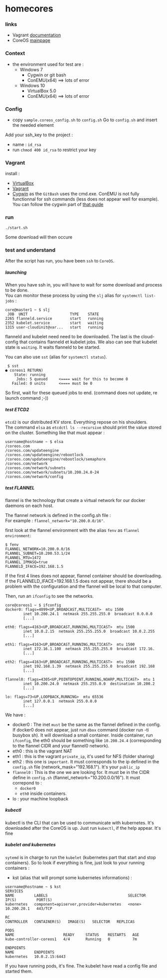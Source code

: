 # homecores

### links
- Vagrant [documentation](https://docs.vagrantup.com/v2/)
- CoreOS [mainpage](https://coreos.com/)

### Context
- the environment used for test are :
  - Windows 7
    - Cygwin or git bash
    - ConEMU(x64) ==> lots of error
  - Windows 10
    - VirtualBox 5.0
    - ConEMU(x64) ==> lots of error

### Config
- copy `sample.coreos_config.sh` to `config.sh`
Go to `config.sh` and insert the needed element

Add your ssh_key to the project :
 - name : `id_rsa`
 - run `chmod 400 id_rsa` to restrict your key


### Vagrant
install :
- [VirtualBox](https://www.virtualbox.org/)
- [Vagrant](https://www.vagrantup.com/)
- [Cygwin](https://cygwin.com/install.html) as the `GitBash` uses the cmd.exe. ConEMU is not fully functionnal for ssh commands (less does not appear well for example). You can follow the cygwin part of [that guide](http://tdeheurles.github.io/How-to-install-docker-on-windows/#install-cygwin)

### run
`./start.sh`

Some download will then occure

### test and understand
After the script has run, you have been `ssh` to `CoreOS`.  

##### launching
When you have ssh in, you will have to wait for some download and process to be done.  
You can monitor these process by using the `slj` alias for `systemctl list-jobs` :  

```
core@master1 ~ $ slj
 JOB  UNIT                   TYPE    STATE
2265 flanneld.service        start   running
2352 kubelet.service         start   waiting
1315 user-cloudinit@var...   start   running
```

flanneld and kubelet need need to be downloaded. The last is the cloud-config that contains flanneld et kubelet jobs. We also can see that kubelet state is `waiting`. It waits flanneld to be started.

You can also use `sst` (alias for `systemctl status`).

```
 $ sst
● coreos1 RETURN)
    State: running
     Jobs: 5 queued     <==== wait for this to become 0
   Failed: 0 units      <==== must be 0
```

So first, wait for these queued jobs to end. (command does not update, re launch command ;-))

##### test ETCD2
`etcd2` is our distributed KV store. Everything repose on his shoulders.  
The command `elsa` as `etcdctl ls --recursive` should print the value stored on the cluster. Something like that must appear :  
```
username@hostname ~ $ elsa
/coreos.com
/coreos.com/updateengine
/coreos.com/updateengine/rebootlock
/coreos.com/updateengine/rebootlock/semaphore
/coreos.com/network
/coreos.com/network/subnets
/coreos.com/network/subnets/10.200.24.0-24
/coreos.com/network/config
```

##### test FLANNEL
flannel is the technology that create a virtual network for our docker daemons on each host.

The flannel network is defined in the config.sh file :  
For example : `flannel_network="10.200.0.0/16"`.

first look at the flannel environment with the alias `fenv` as `flannel environment`:  
```
$ fenv
FLANNEL_NETWORK=10.200.0.0/16
FLANNEL_SUBNET=10.200.53.1/24
FLANNEL_MTU=1472
FLANNEL_IPMASQ=true
FLANNELD_IFACE=192.168.1.5
```

If the first 4 lines does not appear, flannel container should be downloading.  
If the FLANNELD_IFACE=192.168.1.5 does not appear, there should be a problem with the configuration and the flannel will be local to that computer.

Then, run an `ifconfig` to see the networks.

```
core@coreos1 ~ $ ifconfig                                          
docker0: flags=4099<UP,BROADCAST,MULTICAST>  mtu 1500              
        inet 10.200.24.1  netmask 255.255.255.0  broadcast 0.0.0.0 
        [...]
                                                                   
eth0: flags=4163<UP,BROADCAST,RUNNING,MULTICAST>  mtu 1500         
        inet 10.0.2.15  netmask 255.255.255.0  broadcast 10.0.2.255
        [...]
                                                                   
eth1: flags=4163<UP,BROADCAST,RUNNING,MULTICAST>  mtu 1500         
        inet 172.16.1.100  netmask 255.255.255.0  broadcast 172.16.
        [...]
                                                                   
eth2: flags=4163<UP,BROADCAST,RUNNING,MULTICAST>  mtu 1500         
        inet 192.168.1.39  netmask 255.255.255.0  broadcast 192.168
        [...]
                                                                   
flannel0: flags=4305<UP,POINTOPOINT,RUNNING,NOARP,MULTICAST>  mtu 1
        inet 10.200.24.0  netmask 255.255.0.0  destination 10.200.2
        [...]
                                                                   
lo: flags=73<UP,LOOPBACK,RUNNING>  mtu 65536                       
        inet 127.0.0.1  netmask 255.0.0.0                          
        [...]
```

We have :
 - docker0 : The inet `must` be the same as the flannel defined in the config. If docker0 does not appear, just run `dbox` command (docker run -ti busybox sh). It will download a small container. Inside container, run `ifconfig`, the eth0 should be something like `10.200.24.4` (corresponding to the flannel CIDR and your flannel0 network).
 - eth0 : this is the vagrant NAT
 - eth1 : this is the vagrant `private_ip`, it's used for NFS (folder sharing)
 - eth2 : this one is `important`. It must corresponds to the ip defined in the `config.sh` file (network_mask="192.168.1"). It's your `public_ip`
 - `flannel0` : This is the one we are looking for. It must be in the CIDR define in `config.sh` (flannel_network="10.200.0.0/16"). It must correpond to :
   - `docker0`
   - `eth0` inside containers.
 - lo : your machine loopback


##### kubectl
kubectl is the CLI that can be used to communicate with kubernetes.
It's downloaded after the CoreOS is up.
Just run `kubectl`, if the help appear. It's fine

##### kubelet and kubernetes
`sytemd` is in charge to run the `kubelet` (kubernetes part that start and stop containers). So to look if everything is fine, just look to your running containers :

- kst (alias that will prompt some kubernetes informations) :
```
username@hostname ~ $ kst
SERVICES
NAME         LABELS                                    SELECTOR   IP(S)         PORT(S)
kubernetes   component=apiserver,provider=kubernetes   <none>     10.200.20.1   443/TCP

RC
CONTROLLER   CONTAINER(S)   IMAGE(S)   SELECTOR   REPLICAS

PODS
NAME                      READY     STATUS    RESTARTS   AGE
kube-controller-coreos1   4/4       Running   0          7m

ENDPOINTS
NAME         ENDPOINTS
kubernetes   10.0.2.15:6443
```

If you have running pods, it's fine. The kubelet have read a config file and started them.
